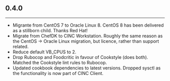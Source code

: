 ## 0.4.0
---
 * Migrante from CentOS 7 to Oracle Linux 8. CentOS 8 has been delivered as a stillborn child. Thanks Red Hat!
 * Migrate from ChefDK to CINC Workstation. Roughly the same reason as the CentOS -> Oracle Linux migration, but licence, rather than support related.
 * Reduce default VB_CPUS to 2.
 * Drop Rubocop and Foodcritic in favour of Cookstyle (does both). Matched the Cookstyle lint rules to Rubocop.
 * Updated cookbook dependencies to latest versions. Dropped sysctl as the functionality is now part of CINC Client.
